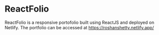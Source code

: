 # ReactFolio
ReactFolio is a responsive portofolio built using ReactJS and deployed on Netlify. The portfolio can be accessed at https://roshanshetty.netlify.app/
